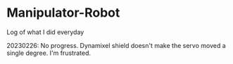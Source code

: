 # Manipulator-Robot
Log of what I did everyday

20230226: No progress. Dynamixel shield doesn't make the servo moved a single degree. I'm frustrated.